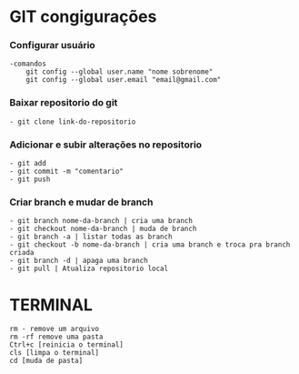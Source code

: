 # GIT congigurações

### Configurar usuário
    -comandos
        git config --global user.name "nome sobrenome"
        git config --global user.email "email@gmail.com"
### Baixar repositorio do git
    - git clone link-do-repositorio
### Adicionar e subir alterações no repositorio
    - git add
    - git commit -m "comentario"
    - git push
### Criar branch e mudar de branch
    - git branch nome-da-branch | cria uma branch
    - git checkout nome-da-branch | muda de branch
    - git branch -a | listar todas as branch
    - git checkout -b nome-da-branch | cria uma branch e troca pra branch criada
    - git branch -d | apaga uma branch
    - git pull | Atualiza repositorio local

# TERMINAL 
    rm - remove um arquivo
    rm -rf remove uma pasta
    Ctrl+c [reinicia o terminal]
    cls [limpa o terminal]
    cd [muda de pasta]
    